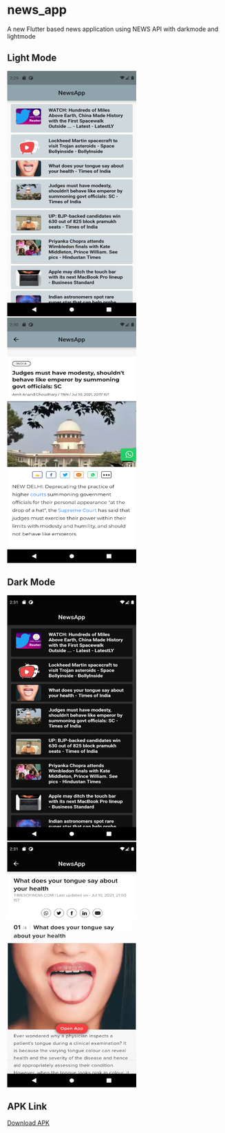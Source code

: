 # news_app

A new Flutter based news application using NEWS API with darkmode and lightmode


## Light Mode

<img src=images/light1.png width="300" height="570"> <img src=images/light2.png width="300" height="570">



## Dark Mode

<img src=images/dark1.png width="300" height="570"> <img src=images/dark2.png width="300" height="570">


## APK Link

[Download APK](releases/app-release.apk)

